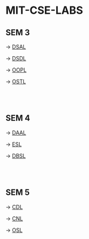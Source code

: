 # MIT-CSE-LABS

## SEM 3 
 
   ->     [DSAL](https://github.com/the-darklord/MIT-CSE-LABS/tree/main/SEM%203/DSAL)
   
   ->     [DSDL](https://github.com/the-darklord/MIT-CSE-LABS/tree/main/SEM%203/DSDL)
   
   ->     [OOPL](https://github.com/the-darklord/MIT-CSE-LABS/tree/main/SEM%203/OOPL)
   
   ->     [OSTL](https://github.com/the-darklord/MIT-CSE-LABS/tree/main/SEM%203/OSTL)
        
   <br><br>
        
## SEM 4
 
   ->     [DAAL](https://github.com/the-darklord/MIT-CSE-LABS/tree/main/SEM%204/DAAL)
   
   ->     [ESL](https://github.com/the-darklord/MIT-CSE-LABS/tree/main/SEM%204/ESL)   
   
   ->     [DBSL](https://github.com/the-darklord/MIT-CSE-LABS/tree/main/SEM%204/DBSL)

   <br><br>
        
## SEM 5
 
   ->     [CDL](https://github.com/the-darklord/MIT-CSE-LABS/tree/main/SEM%205/CDL)
   
   ->     [CNL](https://github.com/the-darklord/MIT-CSE-LABS/tree/main/SEM%205/CNL)   
   
   ->     [OSL](https://github.com/the-darklord/MIT-CSE-LABS/tree/main/SEM%205/OSL)
